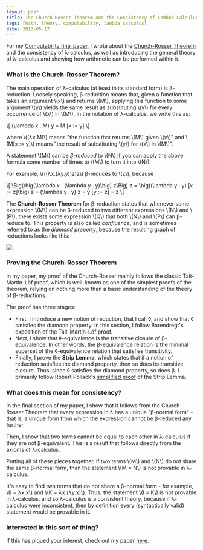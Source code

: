 ```yaml
---
layout: post
title: The Church-Rosser Theorem and the Consistency of Lambda Calculus
tags: [math, theory, computability, lambda calculus]
date: 2013-05-17
---
```


For my [Computability final paper](https://www.dropbox.com/s/u1c6pbi0qwtnjqi/The%20Consistency%20of%20Lambda%20Calculus.pdf), I wrote about the [Church-Rosser Theorem](http://en.wikipedia.org/wiki/Church%E2%80%93Rosser_theorem) and the consistency of &lambda;-calculus, as well as introducing the general theory of &lambda;-calculus and showing how arithmetic can be performed within it.

### What is the Church-Rosser Theorem?

The main operation of &lambda;-calculus (at least in its standard form) is &beta;-reduction. Loosely speaking, &beta;-reduction means that, given a function that takes an argument <span>\\(x\\)</span> and returns <span>\\(M\\)</span>, applying this function to some argument <span>\\(y\\)</span> yields the same result as substituting <span>\\(y\\)</span> for every occurrence of <span>\\(x\\)</span> in <span>\\(M\\)</span>. In the notation of &lambda;-calculus, we write this as:

<div>\[
(\lambda x . M) y = M [x := y]
\]</div>

where <span>\\((λx.M)\\)</span> means "the function that returns <span>\\(M\\)</span> given <span>\\(x\\)</span>" and <span>\\(M[x := y]\\)</span> means "the result of substituting <span>\\(y\\)</span> for <span>\\(x\\)</span> in <span>\\(M\\)</span>".

A statement <span>\\(M\\)</span> can be _&beta;-reduced_ to <span>\\(N\\)</span> if you can apply the above formula some number of times to <span>\\(M\\)</span> to turn it into <span>\\(N\\)</span>.

For example, <span>\\(((λx.(λy.y))z)z\\)</span> &beta;-reduces to <span>\\(z\\)</span>, because

<div>\[
\Big(\big(\lambda x . (\lambda y . y)\big) z\Big) z = \big((\lambda y . y) [x := z]\big) z = (\lambda y . y) z = y [y := z] = z
\]</div>

The **Church-Rosser Theorem** for &beta;-reduction states that whenever some expression <span>\\(M\\)</span> can be &beta;-reduced to two different expressions <span>\\(N\\)</span> and <span>\\(P\\)</span>, there exists some expression <span>\\(Q\\)</span> that both <span>\\(N\\)</span> and <span>\\(P\\)</span> can &beta;-reduce to. This property is also called _confluence_, and is sometimes referred to as the _diamond property_, because the resulting graph of reductions looks like this:

<img class="figure" src="/blog/images/confluence.jpg">

### Proving the Church-Rosser Theorem

In my paper, my proof of the Church-Rosser mainly follows the classic Tait-Martin-Löf proof, which is well-known as one of the simplest proofs of the theorem, relying on nothing more than a basic understanding of the theory of &beta;-reductions.

The proof has three stages:

- First, I introduce a new notion of reduction, that I call &loz;, and show that &loz; satisfies the diamond property. In this section, I follow Barendregt's exposition of the Tait-Martin-Löf proof.
- Next, I show that &loz;-equivalence is the transitive closure of &beta;-equivalence. In other words, the &beta;-equivalence relation is the minimal superset of the &loz;-equivalence relation that satisfies transitivity.
- Finally, I prove the **Strip Lemma**, which states that if a notion of reduction satisfies the diamond property, then so does its transitive closure. Thus, since &loz; satisfies the diamond property, so does &beta;. I primarily follow Robert Pollack's [simplified proof](http://www.researchgate.net/publication/2588155_Polishing_Up_the_Tait-Martin-Lf_Proof_of_the_Church-Rosser_Theorem) of the Strip Lemma.

### What does this mean for consistency?

In the final section of my paper, I show that it follows from the Church-Rosser Theorem that every expression in &lambda; has a unique "&beta;-normal form" - that is, a unique form from which the expression cannot be &beta;-reduced any further.

Then, I show that two terms cannot be equal to each other in &lambda;-calculus if they are not &beta;-equivalent. This is a result that follows directly from the axioms of &lambda;-calculus.

Putting all of these pieces together, if two terms <span>\\(M\\)</span> and <span>\\(N\\)</span> do not share the same &beta;-normal form, then the statement <span>\\(M = N\\)</span> is not provable in &lambda;-calculus.

It's easy to find two terms that do not share a &beta;-normal form - for example, <span>\\(I = λx.x\\)</span> and <span>\\(K = λx.(λy.x)\\)</span>. Thus, the statement <span>\\(I = K\\)</span> is not provable in &lambda;-calculus, and so &lambda;-calculus is a consistent theory, because if &lambda;-calculus were inconsistent, then by definition every (syntactically valid) statement would be provable in it.

### Interested in this sort of thing?

If this has piqued your interest, check out my paper [here](https://www.dropbox.com/s/u1c6pbi0qwtnjqi/The%20Consistency%20of%20Lambda%20Calculus.pdf).
